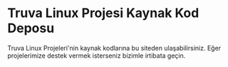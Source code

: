 # Truva Linux Projesi Kaynak Kod Deposu #

Truva Linux Projeleri'nin kaynak kodlarına bu siteden ulaşabilirsiniz. Eğer projelerimize destek vermek isterseniz bizimle irtibata geçin.